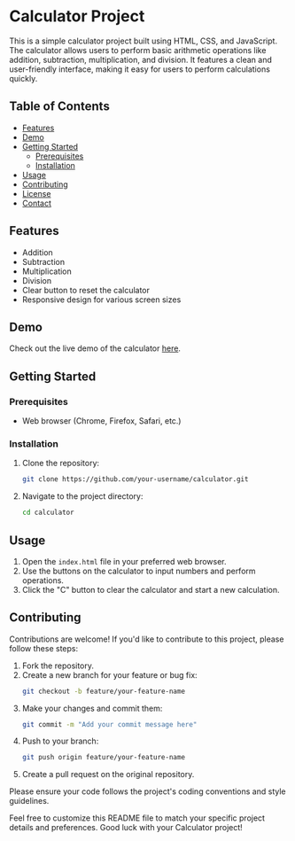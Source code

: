 # Calculator Project

This is a simple calculator project built using HTML, CSS, and JavaScript. The calculator allows users to perform basic arithmetic operations like addition, subtraction, multiplication, and division. It features a clean and user-friendly interface, making it easy for users to perform calculations quickly.

## Table of Contents

- [Features](#features)
- [Demo](#demo)
- [Getting Started](#getting-started)
  - [Prerequisites](#prerequisites)
  - [Installation](#installation)
- [Usage](#usage)
- [Contributing](#contributing)
- [License](#license)
- [Contact](#contact)

## Features

- Addition
- Subtraction
- Multiplication
- Division
- Clear button to reset the calculator
- Responsive design for various screen sizes

## Demo

Check out the live demo of the calculator [here](https://your-calculator-demo-link.com).

## Getting Started

### Prerequisites

- Web browser (Chrome, Firefox, Safari, etc.)

### Installation

1. Clone the repository:

   ```bash
   git clone https://github.com/your-username/calculator.git
   ```

2. Navigate to the project directory:

   ```bash
   cd calculator
   ```

## Usage

1. Open the `index.html` file in your preferred web browser.
2. Use the buttons on the calculator to input numbers and perform operations.
3. Click the "C" button to clear the calculator and start a new calculation.

## Contributing

Contributions are welcome! If you'd like to contribute to this project, please follow these steps:

1. Fork the repository.
2. Create a new branch for your feature or bug fix:
   ```bash
   git checkout -b feature/your-feature-name
   ```
3. Make your changes and commit them:
   ```bash
   git commit -m "Add your commit message here"
   ```
4. Push to your branch:
   ```bash
   git push origin feature/your-feature-name
   ```
5. Create a pull request on the original repository.

Please ensure your code follows the project's coding conventions and style guidelines.

Feel free to customize this README file to match your specific project details and preferences. Good luck with your Calculator project!
